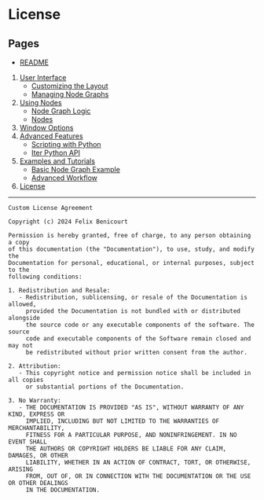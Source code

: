 
# License

## Pages

- [README](../README.md)
1. [User Interface](./docs/ui-overview.md)
   - [Customizing the Layout](./docs/customizing-the-layout.md)
   - [Managing Node Graphs](./docs/managing-node-graphs.md)
2. [Using Nodes](./docs/using-nodes.md)
   - [Node Graph Logic](./docs/node-graph-logic.md)
   - [Nodes](./docs/node-list.md)
3. [Window Options](./docs/window-options.md)
4. [Advanced Features](./docs/advanced-features.md)
   - [Scripting with Python](./docs/scripting-with-python.md)
   - [Iter Python API](./docs/iter-python-api.md)
5. [Examples and Tutorials](./docs/examples-and-tutorials.md)
   - [Basic Node Graph Example](./docs/basic-node-graph-example.md)
   - [Advanced Workflow](./docs/advanced-workflow.md)
6. [License](./docs/license.md)

---


```text
Custom License Agreement

Copyright (c) 2024 Felix Benicourt

Permission is hereby granted, free of charge, to any person obtaining a copy
of this documentation (the "Documentation"), to use, study, and modify the
Documentation for personal, educational, or internal purposes, subject to the
following conditions:

1. Redistribution and Resale:
   - Redistribution, sublicensing, or resale of the Documentation is allowed,
     provided the Documentation is not bundled with or distributed alongside
     the source code or any executable components of the software. The source 
     code and executable components of the Software remain closed and may not
     be redistributed without prior written consent from the author.

2. Attribution:
   - This copyright notice and permission notice shall be included in all copies
     or substantial portions of the Documentation.

3. No Warranty:
   - THE DOCUMENTATION IS PROVIDED "AS IS", WITHOUT WARRANTY OF ANY KIND, EXPRESS OR
     IMPLIED, INCLUDING BUT NOT LIMITED TO THE WARRANTIES OF MERCHANTABILITY,
     FITNESS FOR A PARTICULAR PURPOSE, AND NONINFRINGEMENT. IN NO EVENT SHALL
     THE AUTHORS OR COPYRIGHT HOLDERS BE LIABLE FOR ANY CLAIM, DAMAGES, OR OTHER
     LIABILITY, WHETHER IN AN ACTION OF CONTRACT, TORT, OR OTHERWISE, ARISING
     FROM, OUT OF, OR IN CONNECTION WITH THE DOCUMENTATION OR THE USE OR OTHER DEALINGS
     IN THE DOCUMENTATION.
```
